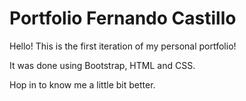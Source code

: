 # Portfolio Fernando Castillo

Hello! This is the first iteration of my personal portfolio!

It was done using Bootstrap, HTML and CSS.

Hop in to know me a little bit better.
